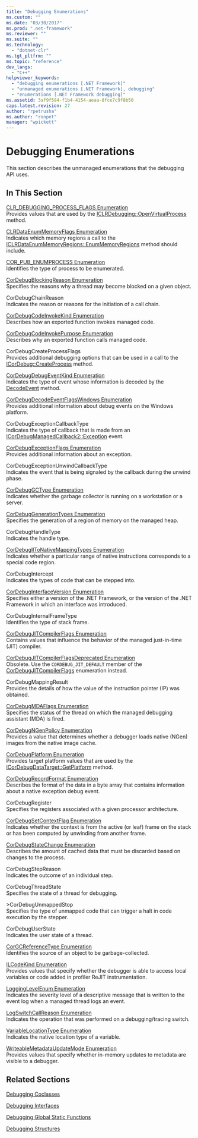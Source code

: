 ```yaml
---
title: "Debugging Enumerations"
ms.custom: ""
ms.date: "03/30/2017"
ms.prod: ".net-framework"
ms.reviewer: ""
ms.suite: ""
ms.technology: 
  - "dotnet-clr"
ms.tgt_pltfrm: ""
ms.topic: "reference"
dev_langs: 
  - "C++"
helpviewer_keywords: 
  - "debugging enumerations [.NET Framework]"
  - "unmanaged enumerations [.NET Framework], debugging"
  - "enumerations [.NET Framework debugging]"
ms.assetid: 3af9f584-f1b4-4154-aeaa-8fce7c9f8b50
caps.latest.revision: 27
author: "rpetrusha"
ms.author: "ronpet"
manager: "wpickett"
---
```

# Debugging Enumerations
This section describes the unmanaged enumerations that the debugging API uses.  
  
## In This Section  
 [CLR_DEBUGGING_PROCESS_FLAGS Enumeration](../../../../docs/framework/unmanaged-api/debugging/clr-debugging-process-flags-enumeration.md)  
 Provides values that are used by the [ICLRDebugging::OpenVirtualProcess](../../../../docs/framework/unmanaged-api/debugging/iclrdebugging-openvirtualprocess-method.md) method.  
  
 [CLRDataEnumMemoryFlags Enumeration](../../../../docs/framework/unmanaged-api/debugging/clrdataenummemoryflags-enumeration.md)  
 Indicates which memory regions a call to the [ICLRDataEnumMemoryRegions::EnumMemoryRegions](../../../../docs/framework/unmanaged-api/debugging/iclrdataenummemoryregions-enummemoryregions-method.md) method should include.  
  
 [COR_PUB_ENUMPROCESS Enumeration](../../../../docs/framework/unmanaged-api/debugging/cor-pub-enumprocess-enumeration.md)  
 Identifies the type of process to be enumerated.  
  
 [CorDebugBlockingReason Enumeration](../../../../docs/framework/unmanaged-api/debugging/cordebugblockingreason-enumeration.md)  
 Specifies the reasons why a thread may become blocked on a given object.  
  
 CorDebugChainReason  
 Indicates the reason or reasons for the initiation of a call chain.  
  
 [CorDebugCodeInvokeKind Enumeration](../../../../docs/framework/unmanaged-api/debugging/cordebugcodeinvokekind-enumeration.md)  
 Describes how an exported function invokes managed code.  
  
 [CorDebugCodeInvokePurpose Enumeration](../../../../docs/framework/unmanaged-api/debugging/cordebugcodeinvokepurpose-enumeration.md)  
 Describes why an exported function calls managed code.  
  
 CorDebugCreateProcessFlags  
 Provides additional debugging options that can be used in a call to the [ICorDebug::CreateProcess](../../../../docs/framework/unmanaged-api/debugging/icordebug-createprocess-method.md) method.  
  
 [CorDebugDebugEventKind Enumeration](../../../../docs/framework/unmanaged-api/debugging/cordebugdebugeventkind-enumeration.md)  
 Indicates the type of event whose information is decoded by the [DecodeEvent](../../../../docs/framework/unmanaged-api/debugging/icordebugprocess6-decodeevent-method.md) method.  
  
 [CorDebugDecodeEventFlagsWindows Enumeration](../../../../docs/framework/unmanaged-api/debugging/cordebugdecodeeventflagswindows-enumeration.md)  
 Provides additional information about debug events on the Windows platform.  
  
 CorDebugExceptionCallbackType  
 Indicates the type of callback that is made from an [ICorDebugManagedCallback2::Exception](../../../../docs/framework/unmanaged-api/debugging/icordebugmanagedcallback2-exception-method.md) event.  
  
 [CorDebugExceptionFlags Enumeration](../../../../docs/framework/unmanaged-api/debugging/cordebugexceptionflags-enumeration.md)  
 Provides additional information about an exception.  
  
 CorDebugExceptionUnwindCallbackType  
 Indicates the event that is being signaled by the callback during the unwind phase.  
  
 [CorDebugGCType Enumeration](../../../../docs/framework/unmanaged-api/debugging/cordebuggctype-enumeration.md)  
 Indicates whether the garbage collector is running on a workstation or a server.  
  
 [CorDebugGenerationTypes Enumeration](../../../../docs/framework/unmanaged-api/debugging/cordebuggenerationtypes-enumeration.md)  
 Specifies the generation of a region of memory on the managed heap.  
  
 CorDebugHandleType  
 Indicates the handle type.  
  
 [CorDebugIlToNativeMappingTypes Enumeration](../../../../docs/framework/unmanaged-api/debugging/cordebugiltonativemappingtypes-enumeration.md)  
 Indicates whether a particular range of native instructions corresponds to a special code region.  
  
 CorDebugIntercept  
 Indicates the types of code that can be stepped into.  
  
 [CorDebugInterfaceVersion Enumeration](../../../../docs/framework/unmanaged-api/debugging/cordebuginterfaceversion-enumeration.md)  
 Specifies either a version of the .NET Framework, or the version of the .NET Framework in which an interface was introduced.  
  
 CorDebugInternalFrameType  
 Identifies the type of stack frame.  
  
 [CorDebugJITCompilerFlags Enumeration](../../../../docs/framework/unmanaged-api/debugging/cordebugjitcompilerflags-enumeration.md)  
 Contains values that influence the behavior of the managed just-in-time (JIT) compiler.  
  
 [CorDebugJITCompilerFlagsDeprecated Enumeration](../../../../docs/framework/unmanaged-api/debugging/cordebugjitcompilerflagsdeprecated-enumeration.md)  
 Obsolete. Use the `CORDEBUG_JIT_DEFAULT` member of the [CorDebugJITCompilerFlags](../../../../docs/framework/unmanaged-api/debugging/cordebugjitcompilerflags-enumeration.md) enumeration instead.  
  
 CorDebugMappingResult  
 Provides the details of how the value of the instruction pointer (IP) was obtained.  
  
 [CorDebugMDAFlags Enumeration](../../../../docs/framework/unmanaged-api/debugging/cordebugmdaflags-enumeration.md)  
 Specifies the status of the thread on which the managed debugging assistant (MDA) is fired.  
  
 [CorDebugNGenPolicy Enumeration](../../../../docs/framework/unmanaged-api/debugging/cordebugngenpolicy-enumeration.md)  
 Provides a value that determines whether a debugger loads native (NGen) images from the native image cache.  
  
 [CorDebugPlatform Enumeration](../../../../docs/framework/unmanaged-api/debugging/cordebugplatform-enumeration.md)  
 Provides target platform values that are used by the [ICorDebugDataTarget::GetPlatform](../../../../docs/framework/unmanaged-api/debugging/icordebugdatatarget-getplatform-method.md) method.  
  
 [CorDebugRecordFormat Enumeration](../../../../docs/framework/unmanaged-api/debugging/cordebugrecordformat-enumeration.md)  
 Describes the format of the data in a byte array that contains information about a native exception debug event.  
  
 CorDebugRegister  
 Specifies the registers associated with a given processor architecture.  
  
 [CorDebugSetContextFlag Enumeration](../../../../docs/framework/unmanaged-api/debugging/cordebugsetcontextflag-enumeration.md)  
 Indicates whether the context is from the active (or leaf) frame on the stack or has been computed by unwinding from another frame.  
  
 [CorDebugStateChange Enumeration](../../../../docs/framework/unmanaged-api/debugging/cordebugstatechange-enumeration.md)  
 Describes the amount of cached data that must be discarded based on changes to the process.  
  
 CorDebugStepReason  
 Indicates the outcome of an individual step.  
  
 CorDebugThreadState  
 Specifies the state of a thread for debugging.  
  
 \>CorDebugUnmappedStop  
 Specifies the type of unmapped code that can trigger a halt in code execution by the stepper.  
  
 CorDebugUserState  
 Indicates the user state of a thread.  
  
 [CorGCReferenceType Enumeration](../../../../docs/framework/unmanaged-api/debugging/corgcreferencetype-enumeration.md)  
 Identifies the source of an object to be garbage-collected.  
  
 [ILCodeKind Enumeration](../../../../docs/framework/unmanaged-api/debugging/ilcodekind-enumeration.md)  
 Provides values that specify whether the debugger is able to access local variables or code added in profiler ReJIT instrumentation.  
  
 [LoggingLevelEnum Enumeration](../../../../docs/framework/unmanaged-api/debugging/logginglevelenum-enumeration.md)  
 Indicates the severity level of a descriptive message that is written to the event log when a managed thread logs an event.  
  
 [LogSwitchCallReason Enumeration](../../../../docs/framework/unmanaged-api/debugging/logswitchcallreason-enumeration.md)  
 Indicates the operation that was performed on a debugging/tracing switch.  
  
 [VariableLocationType Enumeration](../../../../docs/framework/unmanaged-api/debugging/variablelocationtype-enumeration.md)  
 Indicates the native location type of a variable.  
  
 [WriteableMetadataUpdateMode Enumeration](../../../../docs/framework/unmanaged-api/debugging/writeablemetadataupdatemode-enumeration.md)  
 Provides values that specify whether in-memory updates to metadata are visible to a debugger.  
  
## Related Sections  
 [Debugging Coclasses](../../../../docs/framework/unmanaged-api/debugging/debugging-coclasses.md)  
  
 [Debugging Interfaces](../../../../docs/framework/unmanaged-api/debugging/debugging-interfaces.md)  
  
 [Debugging Global Static Functions](../../../../docs/framework/unmanaged-api/debugging/debugging-global-static-functions.md)  
  
 [Debugging Structures](../../../../docs/framework/unmanaged-api/debugging/debugging-structures.md)
